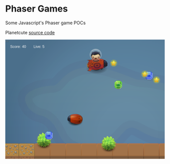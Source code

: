 # Phaser Games

Some Javascript's Phaser game POCs

Planetcute [source code](planetcute.html)

![planetcute](img/planetcute.png)

